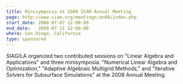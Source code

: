 ```yaml
---
title: Minisymposia at 2008 SIAM Annual Meeting
page: http://www.siam.org/meetings/an08/index.php
start_date: 2008-07-07 12:00:00
end_date:   2008-07-11 12:00:00
where: San Diego, California
type: sponsored
---
```


SIAG/LA organized two contributed sessions on "Linear Algebra and
Applications" and three minisymposia: "Numerical Linear Algebra and
Optimization," "Adaptive Algebraic Multigrid Methods," and "Iterative
Solvers for Subsurface Simulations" at the 2008 Annual Meeting.


